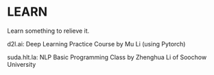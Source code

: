 # LEARN
Learn something to relieve it.

d2l.ai: Deep Learning Practice Course by Mu Li (using Pytorch)

suda.hlt.la: NLP Basic Programming Class by Zhenghua Li of Soochow University
